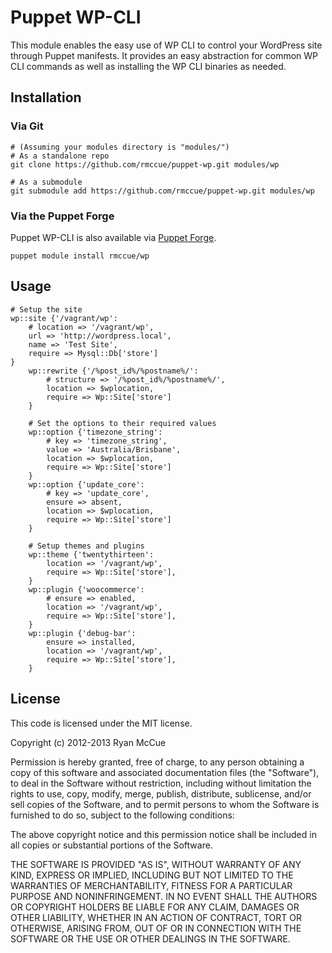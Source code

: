 # Puppet WP-CLI
This module enables the easy use of WP CLI to control your WordPress site
through Puppet manifests. It provides an easy abstraction for common WP CLI
commands as well as installing the WP CLI binaries as needed.

## Installation
### Via Git

	# (Assuming your modules directory is "modules/")
	# As a standalone repo
    git clone https://github.com/rmccue/puppet-wp.git modules/wp

    # As a submodule
    git submodule add https://github.com/rmccue/puppet-wp.git modules/wp

### Via the Puppet Forge
Puppet WP-CLI is also available via [Puppet Forge](http://forge.puppetlabs.com/rmccue/wp).

    puppet module install rmccue/wp

## Usage

	# Setup the site
	wp::site {'/vagrant/wp':
		# location => '/vagrant/wp',
		url => 'http://wordpress.local',
		name => 'Test Site',
		require => Mysql::Db['store']
	}
		wp::rewrite {'/%post_id%/%postname%/':
			# structure => '/%post_id%/%postname%/',
			location => $wplocation,
			require => Wp::Site['store']
		}

		# Set the options to their required values
		wp::option {'timezone_string':
			# key => 'timezone_string',
			value => 'Australia/Brisbane',
			location => $wplocation,
			require => Wp::Site['store']
		}
		wp::option {'update_core':
			# key => 'update_core',
			ensure => absent,
			location => $wplocation,
			require => Wp::Site['store']
		}

		# Setup themes and plugins
		wp::theme {'twentythirteen':
			location => '/vagrant/wp',
			require => Wp::Site['store'],
		}
		wp::plugin {'woocommerce':
			# ensure => enabled,
			location => '/vagrant/wp',
			require => Wp::Site['store'],
		}
		wp::plugin {'debug-bar':
			ensure => installed,
			location => '/vagrant/wp',
			require => Wp::Site['store'],
		}

## License
This code is licensed under the MIT license.

Copyright (c) 2012-2013 Ryan McCue

Permission is hereby granted, free of charge, to any person obtaining a copy
of this software and associated documentation files (the "Software"), to deal
in the Software without restriction, including without limitation the rights
to use, copy, modify, merge, publish, distribute, sublicense, and/or sell
copies of the Software, and to permit persons to whom the Software is
furnished to do so, subject to the following conditions:

The above copyright notice and this permission notice shall be included in
all copies or substantial portions of the Software.

THE SOFTWARE IS PROVIDED "AS IS", WITHOUT WARRANTY OF ANY KIND, EXPRESS OR
IMPLIED, INCLUDING BUT NOT LIMITED TO THE WARRANTIES OF MERCHANTABILITY,
FITNESS FOR A PARTICULAR PURPOSE AND NONINFRINGEMENT. IN NO EVENT SHALL THE
AUTHORS OR COPYRIGHT HOLDERS BE LIABLE FOR ANY CLAIM, DAMAGES OR OTHER
LIABILITY, WHETHER IN AN ACTION OF CONTRACT, TORT OR OTHERWISE, ARISING FROM,
OUT OF OR IN CONNECTION WITH THE SOFTWARE OR THE USE OR OTHER DEALINGS IN
THE SOFTWARE.
